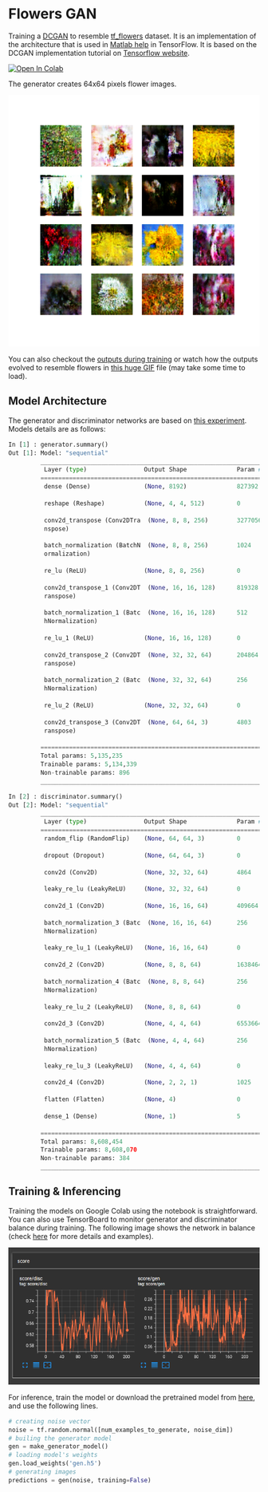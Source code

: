# Flowers GAN

Training a [DCGAN](https://arxiv.org/abs/1511.06434) to resemble [tf_flowers](https://www.tensorflow.org/datasets/catalog/tf_flowers) dataset. It is an implementation of the architecture that is used in [Matlab help](https://www.mathworks.com/help/deeplearning/ug/train-generative-adversarial-network.html) in TensorFlow. It is based on the DCGAN implementation tutorial on [Tensorflow website](https://www.tensorflow.org/tutorials/generative/dcgan).

[![Open In Colab](https://colab.research.google.com/assets/colab-badge.svg)](https://colab.research.google.com/github/radinshayanfar/gan-tf-flowers/blob/master/dcgan.ipynb)

The generator creates 64x64 pixels flower images.

![16 generated flower images](./images/sample.png)

You can also checkout the [outputs during training](./images/training) or watch how the outputs evolved to resemble flowers in [this huge GIF](./images/dcgan.gif) file (may take some time to load).

## Model Architecture

The generator and discriminator networks are based on [this experiment](https://www.mathworks.com/help/deeplearning/ug/train-generative-adversarial-network.html). Models details are as follows:

```python
In [1] : generator.summary()
Out [1]: Model: "sequential"
         _________________________________________________________________
          Layer (type)                Output Shape              Param #   
         =================================================================
          dense (Dense)               (None, 8192)              827392    

          reshape (Reshape)           (None, 4, 4, 512)         0         

          conv2d_transpose (Conv2DTra  (None, 8, 8, 256)        3277056   
          nspose)                                                         

          batch_normalization (BatchN  (None, 8, 8, 256)        1024      
          ormalization)                                                   

          re_lu (ReLU)                (None, 8, 8, 256)         0         

          conv2d_transpose_1 (Conv2DT  (None, 16, 16, 128)      819328    
          ranspose)                                                       

          batch_normalization_1 (Batc  (None, 16, 16, 128)      512       
          hNormalization)                                                 

          re_lu_1 (ReLU)              (None, 16, 16, 128)       0         

          conv2d_transpose_2 (Conv2DT  (None, 32, 32, 64)       204864    
          ranspose)                                                       

          batch_normalization_2 (Batc  (None, 32, 32, 64)       256       
          hNormalization)                                                 

          re_lu_2 (ReLU)              (None, 32, 32, 64)        0         

          conv2d_transpose_3 (Conv2DT  (None, 64, 64, 3)        4803      
          ranspose)                                                       

         =================================================================
         Total params: 5,135,235
         Trainable params: 5,134,339
         Non-trainable params: 896
         _________________________________________________________________
```

```python
In [2] : discriminator.summary()
Out [2]: Model: "sequential"
         _________________________________________________________________
          Layer (type)                Output Shape              Param #   
         =================================================================
          random_flip (RandomFlip)    (None, 64, 64, 3)         0         

          dropout (Dropout)           (None, 64, 64, 3)         0         

          conv2d (Conv2D)             (None, 32, 32, 64)        4864      

          leaky_re_lu (LeakyReLU)     (None, 32, 32, 64)        0         

          conv2d_1 (Conv2D)           (None, 16, 16, 64)        409664    

          batch_normalization_3 (Batc  (None, 16, 16, 64)       256       
          hNormalization)                                                 

          leaky_re_lu_1 (LeakyReLU)   (None, 16, 16, 64)        0         

          conv2d_2 (Conv2D)           (None, 8, 8, 64)          1638464   

          batch_normalization_4 (Batc  (None, 8, 8, 64)         256       
          hNormalization)                                                 

          leaky_re_lu_2 (LeakyReLU)   (None, 8, 8, 64)          0         

          conv2d_3 (Conv2D)           (None, 4, 4, 64)          6553664   

          batch_normalization_5 (Batc  (None, 4, 4, 64)         256       
          hNormalization)                                                 

          leaky_re_lu_3 (LeakyReLU)   (None, 4, 4, 64)          0         

          conv2d_4 (Conv2D)           (None, 2, 2, 1)           1025      

          flatten (Flatten)           (None, 4)                 0         

          dense_1 (Dense)             (None, 1)                 5         

         =================================================================
         Total params: 8,608,454
         Trainable params: 8,608,070
         Non-trainable params: 384
         _________________________________________________________________
```

## Training & Inferencing

Training the models on Google Colab using the notebook is straightforward. You can also use TensorBoard to monitor generator and discriminator balance during training. The following image shows the network in balance (check [here](https://www.mathworks.com/help/deeplearning/ug/monitor-gan-training-progress-and-identify-common-failure-modes.html) for more details and examples).

![TensorBoard showing gen and disc scores during training](./images/tensorboard.png)



For inference, train the model or download the pretrained model from [here](https://drive.google.com/drive/folders/1hBg3cfvNGpXJXrkSmSwPP6Gpj65M3YC2?usp=sharing), and use the following lines.

```python
# creating noise vector
noise = tf.random.normal([num_examples_to_generate, noise_dim])
# builing the generator model
gen = make_generator_model()
# loading model's weights
gen.load_weights('gen.h5')
# generating images
predictions = gen(noise, training=False)
```

